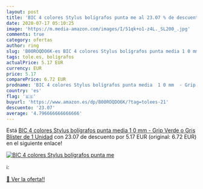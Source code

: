 ```yaml
---
layout: post
title: 'BIC 4 colores Stylus bolígrafos punta me al 23.07 % de descuento'
date: 2020-07-17 05:10:25
image: 'https://m.media-amazon.com/images/I/51qk+o1-z4L._SL200_.jpg'
comments: true
category: ofertas
author: ring
slug: 'B00ROQDO6K-es BIC 4 colores Stylus bolígrafos punta media 1 0 mm - Grip...'
tags: tole.es, bolígrafos
actualPrice: 5.17 EUR
currency: EUR
price: 5.17
comparePrice: 6.72 EUR
prodname: 'BIC 4 colores Stylus bolígrafos punta media  1 0 mm  - Grip Verde o Gris  Blíster de 1 Unidad'
country: 'es'
flag: '🇪🇸'
buyurl: 'https://www.amazon.es/dp/B00ROQDO6K/?tag=tolees-21'
descuento: '23.07'
average: '4.796666666666666'
---
```


Está [BIC 4 colores Stylus bolígrafos punta media  1 0 mm  - Grip Verde o Gris  Blíster de 1 Unidad](https://www.amazon.es/dp/B00ROQDO6K/?tag=tolees-21) con 23.07 de descuento por 5.17 EUR (original: 6.72 EUR) en el siguiente enlace!

[![BIC 4 colores Stylus bolígrafos punta me](https://m.media-amazon.com/images/I/51qk+o1-z4L._SL200_.jpg)](https://www.amazon.es/dp/B00ROQDO6K/?tag=tolees-21)

ℹ️:


[🛒 Ver la oferta!!](https://www.amazon.es/dp/B00ROQDO6K/?tag=tolees-21)
